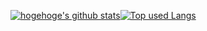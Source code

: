 [![hogehoge's github stats](https://github-readme-stats.vercel.app/api?username=Crab55e&hide=contribs&count_private=true&show_icons=true&theme=tokyonight)](https://github.com/Crab55e/)[![Top used Langs](https://github-readme-stats.vercel.app/api/top-langs/?username=Crab55e&layout=compact&theme=tokyonight)](https://github.com/Crab55e/)

